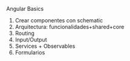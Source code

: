 Angular Basics
1. Crear componentes con schematic
2. Arquitectura: funcionalidades+shared+core
3. Routing
4. Input/Output
5. Services + Observables
6. Formularios
